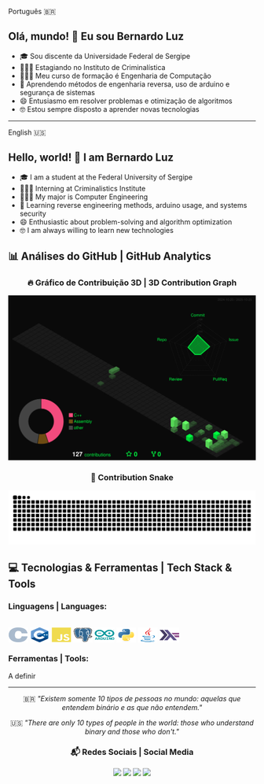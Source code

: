 Português 🇧🇷

## Olá, mundo! 👋 Eu sou Bernardo Luz
- 🎓 Sou discente da Universidade Federal de Sergipe
- 🧑🏽‍💼 Estagiando no Instituto de Criminalística
- 👨🏽‍💻 Meu curso de formação é Engenharia de Computação
- 📖 Aprendendo métodos de engenharia reversa, uso de arduino e segurança de sistemas
- 😄 Entusiasmo em resolver problemas e otimização de algoritmos
- 🤓 Estou sempre disposto a aprender novas tecnologias

---

English 🇺🇸

## Hello, world! 👋 I am Bernardo Luz
- 🎓 I am a student at the Federal University of Sergipe
- 🧑🏽‍💼 Interning at Criminalistics Institute
- 👨🏽‍💻 My major is Computer Engineering
- 📖 Learning reverse engineering methods, arduino usage, and systems security
- 😄 Enthusiastic about problem-solving and algorithm optimization
- 🤓 I am always willing to learn new technologies

## 📊 Análises do GitHub | GitHub Analytics

<div align="center">

### 🔥 Gráfico de Contribuição 3D | 3D Contribution Graph
![3D Contributions Terminal](https://raw.githubusercontent.com/bernardosluz/bernardosluz/output-3d-contrib/terminal.svg)

### 🐍 Contribution Snake
<picture>
  <source media="(prefers-color-scheme: dark)" srcset="https://raw.githubusercontent.com/bernardosluz/bernardosluz/output/github-contribution-grid-snake-dark.svg" />
  <source media="(prefers-color-scheme: light)" srcset="https://raw.githubusercontent.com/bernardosluz/bernardosluz/output/github-contribution-grid-snake.svg" />
  <img alt="github contribution grid snake animation" src="https://raw.githubusercontent.com/bernardosluz/bernardosluz/output/github-contribution-grid-snake-dark.svg" />
</picture>

</div>

## 💻 Tecnologias & Ferramentas | Tech Stack & Tools

### Linguagens | Languages:
<div style="display: inline_block"><br>
  <img align="center" alt="Bernardo-C" height="30" width="40" src="https://raw.githubusercontent.com/devicons/devicon/master/icons/c/c-original.svg">
  <img align="center" alt="Bernardo-Cplusplus" height="30" width="40" src="https://raw.githubusercontent.com/devicons/devicon/master/icons/cplusplus/cplusplus-original.svg">
  <img align="center" alt="Bernardo-Js" height="30" width="40" src="https://raw.githubusercontent.com/devicons/devicon/master/icons/javascript/javascript-plain.svg">
  <img align="center" alt="Bernardo-PostgreSQL" height="30" width="40" src="https://raw.githubusercontent.com/devicons/devicon/master/icons/postgresql/postgresql-original.svg">
  <img align="center" alt="Bernardo-Arduino" height="30" width="40" src="https://raw.githubusercontent.com/devicons/devicon/master/icons/arduino/arduino-original-wordmark.svg">
  <img align="center" alt="Bernardo-Python" height="30" width="40" src="https://raw.githubusercontent.com/devicons/devicon/master/icons/python/python-original.svg">
  <img align="center" alt="Bernardo-Java" height="30" width="40" src="https://raw.githubusercontent.com/devicons/devicon/master/icons/java/java-original.svg">
  <img align="center" alt="Bernardo-Haskell" height="30" width="40" src="https://raw.githubusercontent.com/devicons/devicon/master/icons/haskell/haskell-original.svg">
</div>

### Ferramentas | Tools:
A definir

---

<div align="center">

🇧🇷 *"Existem somente 10 tipos de pessoas no mundo: aquelas que entendem binário e as que não entendem."*

🇺🇸 *"There are only 10 types of people in the world: those who understand binary and those who don't."*

### 📬 Redes Sociais | Social Media
<div> 
  <a href="https://youtube.com/@bernardosilvaluz7614?si=AyZeBrsFjoJt_S7K" target="_blank"><img src="https://img.shields.io/badge/YouTube-FF0000?style=for-the-badge&logo=youtube&logoColor=white" target="_blank"></a>
  <a href="https://www.instagram.com/bernardosilval/" target="_blank"><img src="https://img.shields.io/badge/-Instagram-%23E4405F?style=for-the-badge&logo=instagram&logoColor=white" target="_blank"></a>
  <a href="https://www.twitch.tv/lordeluzb" target="_blank"><img src="https://img.shields.io/badge/Twitch-9146FF?style=for-the-badge&logo=twitch&logoColor=white" target="_blank"></a>
  <a href="https://www.linkedin.com/in/bernardo-silva-luz-740979248/" target="_blank"><img src="https://img.shields.io/badge/-LinkedIn-%230077B5?style=for-the-badge&logo=linkedin&logoColor=white" target="_blank"></a> 
</div>

</div>
